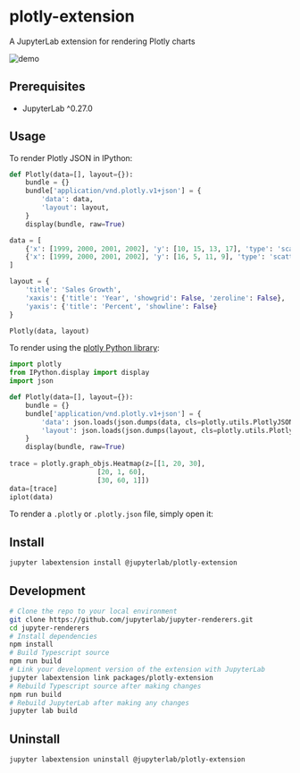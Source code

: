 # plotly-extension

A JupyterLab extension for rendering Plotly charts

![demo](http://g.recordit.co/Hq3qZhqkFG.gif)

## Prerequisites

* JupyterLab ^0.27.0

## Usage

To render Plotly JSON in IPython:

```python
def Plotly(data=[], layout={}):
    bundle = {}
    bundle['application/vnd.plotly.v1+json'] = {
        'data': data,
        'layout': layout,
    }
    display(bundle, raw=True)

data = [
    {'x': [1999, 2000, 2001, 2002], 'y': [10, 15, 13, 17], 'type': 'scatter'},
    {'x': [1999, 2000, 2001, 2002], 'y': [16, 5, 11, 9], 'type': 'scatter'}
]

layout = {
    'title': 'Sales Growth',
    'xaxis': {'title': 'Year', 'showgrid': False, 'zeroline': False},
    'yaxis': {'title': 'Percent', 'showline': False}
}

Plotly(data, layout)
```

To render using the [plotly Python library](https://github.com/plotly/plotly.py):

```python
import plotly
from IPython.display import display
import json

def Plotly(data=[], layout={}):
    bundle = {}
    bundle['application/vnd.plotly.v1+json'] = {
        'data': json.loads(json.dumps(data, cls=plotly.utils.PlotlyJSONEncoder)),
        'layout': json.loads(json.dumps(layout, cls=plotly.utils.PlotlyJSONEncoder)),
    }
    display(bundle, raw=True)
    
trace = plotly.graph_objs.Heatmap(z=[[1, 20, 30],
                      [20, 1, 60],
                      [30, 60, 1]])
data=[trace]
iplot(data)
```

To render a `.plotly` or `.plotly.json` file, simply open it:

## Install

```bash
jupyter labextension install @jupyterlab/plotly-extension
```

## Development

```bash
# Clone the repo to your local environment
git clone https://github.com/jupyterlab/jupyter-renderers.git
cd jupyter-renderers
# Install dependencies
npm install
# Build Typescript source
npm run build
# Link your development version of the extension with JupyterLab
jupyter labextension link packages/plotly-extension
# Rebuild Typescript source after making changes
npm run build
# Rebuild JupyterLab after making any changes
jupyter lab build
```

## Uninstall

```bash
jupyter labextension uninstall @jupyterlab/plotly-extension
```
